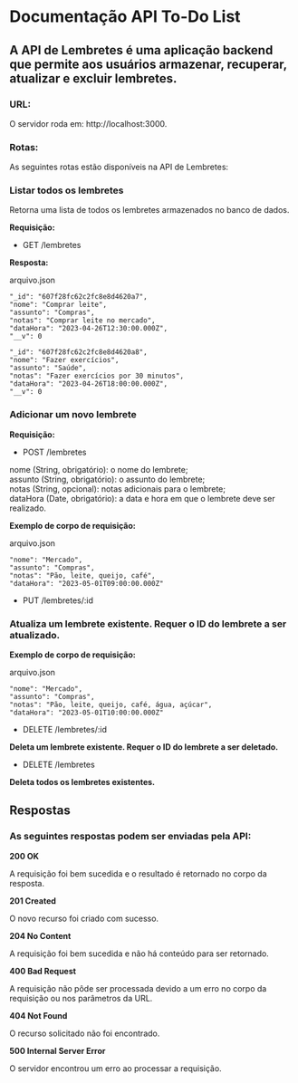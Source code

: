 # Documentação API To-Do List

## A API de Lembretes é uma aplicação backend que permite aos usuários armazenar, recuperar, atualizar e excluir lembretes.

### URL:

O servidor roda em: http://localhost:3000.

### Rotas:

As seguintes rotas estão disponíveis na API de Lembretes:

### Listar todos os lembretes

Retorna uma lista de todos os lembretes armazenados no banco de dados.

**Requisição:**

* GET /lembretes

**Resposta:**

arquivo.json

    "_id": "607f28fc62c2fc8e8d4620a7",
    "nome": "Comprar leite", 
    "assunto": "Compras", 
    "notas": "Comprar leite no mercado", 
    "dataHora": "2023-04-26T12:30:00.000Z", 
    "__v": 0 
  
    "_id": "607f28fc62c2fc8e8d4620a8",
    "nome": "Fazer exercícios", 
    "assunto": "Saúde", 
    "notas": "Fazer exercícios por 30 minutos", 
    "dataHora": "2023-04-26T18:00:00.000Z",  
    "__v": 0

### Adicionar um novo lembrete

**Requisição:**

* POST /lembretes


nome (String, obrigatório): o nome do lembrete; <br>
assunto (String, obrigatório): o assunto do lembrete; <br>
notas (String, opcional): notas adicionais para o lembrete; <br>
dataHora (Date, obrigatório): a data e hora em que o lembrete deve ser realizado. <br>

**Exemplo de corpo de requisição:**

arquivo.json

    "nome": "Mercado", 
    "assunto": "Compras", 
    "notas": "Pão, leite, queijo, café", 
    "dataHora": "2023-05-01T09:00:00.000Z" 

* PUT /lembretes/:id

### Atualiza um lembrete existente. Requer o ID do lembrete a ser atualizado.

**Exemplo de corpo de requisição:**

arquivo.json 

    "nome": "Mercado", 
    "assunto": "Compras", 
    "notas": "Pão, leite, queijo, café, água, açúcar", 
    "dataHora": "2023-05-01T10:00:00.000Z" 
  
* DELETE /lembretes/:id

**Deleta um lembrete existente. Requer o ID do lembrete a ser deletado.**

* DELETE /lembretes

**Deleta todos os lembretes existentes.**

## Respostas
### As seguintes respostas podem ser enviadas pela API:

**200 OK**

A requisição foi bem sucedida e o resultado é retornado no corpo da resposta.

**201 Created**

O novo recurso foi criado com sucesso.

**204 No Content**

A requisição foi bem sucedida e não há conteúdo para ser retornado.

**400 Bad Request**

A requisição não pôde ser processada devido a um erro no corpo da requisição ou nos parâmetros da URL.

**404 Not Found**

O recurso solicitado não foi encontrado.

**500 Internal Server Error**

O servidor encontrou um erro ao processar a requisição.

